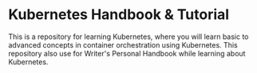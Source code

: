 # Kubernetes Handbook & Tutorial

This is a repository for learning Kubernetes, where you will learn basic to advanced concepts in container orchestration using Kubernetes. This repository also use for Writer's Personal Handbook while learning about Kubernetes.
